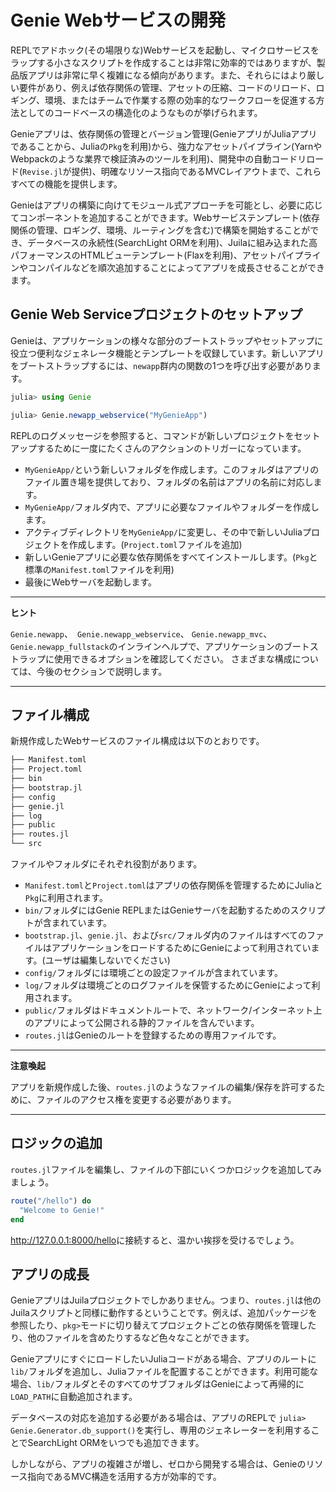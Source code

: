 # Genie Webサービスの開発

REPLでアドホック(その場限りな)Webサービスを起動し、マイクロサービスをラップする小さなスクリプトを作成することは非常に効率的ではありますが、製品版アプリは非常に早く複雑になる傾向があります。また、それらにはより厳しい要件があり、例えば依存関係の管理、アセットの圧縮、コードのリロード、ロギング、環境、またはチームで作業する際の効率的なワークフローを促進する方法としてのコードベースの構造化のようなものが挙げられます。

Genieアプリは、依存関係の管理とバージョン管理(GenieアプリがJuliaアプリであることから、Juliaの`Pkg`を利用)から、強力なアセットパイプライン(YarnやWebpackのような業界で検証済みのツールを利用)、開発中の自動コードリロード(`Revise.jl`が提供)、明確なリソース指向であるMVCレイアウトまで、これらすべての機能を提供します。

Genieはアプリの構築に向けてモジュール式アプローチを可能とし、必要に応じてコンポーネントを追加することができます。Webサービステンプレート(依存関係の管理、ロギング、環境、ルーティングを含む)で構築を開始することができ、データベースの永続性(SearchLight ORMを利用)、Juilaに組み込まれた高パフォーマンスのHTMLビューテンプレート(Flaxを利用)、アセットパイプラインやコンパイルなどを順次追加することによってアプリを成長させることができます。

## Genie Web Serviceプロジェクトのセットアップ

Genieは、アプリケーションの様々な部分のブートストラップやセットアップに役立つ便利なジェネレータ機能とテンプレートを収録しています。新しいアプリをブートストラップするには、`newapp`群内の関数の1つを呼び出す必要があります。

```julia
julia> using Genie

julia> Genie.newapp_webservice("MyGenieApp")
```

REPLのログメッセージを参照すると、コマンドが新しいプロジェクトをセットアップするために一度にたくさんのアクションのトリガーになっています。

- `MyGenieApp/`という新しいフォルダを作成します。このフォルダはアプリのファイル置き場を提供しており、フォルダの名前はアプリの名前に対応します。
- `MyGenieApp/`フォルダ内で、アプリに必要なファイルやフォルダーを作成します。
- アクティブディレクトリを`MyGenieApp/`に変更し、その中で新しいJuliaプロジェクトを作成します。(`Project.toml`ファイルを追加)
- 新しいGenieアプリに必要な依存関係をすべてインストールします。(`Pkg`と標準の`Manifest.toml`ファイルを利用)
- 最後にWebサーバを起動します。

---
**ヒント**

`Genie.newapp`、` Genie.newapp_webservice`、 `Genie.newapp_mvc`、` Genie.newapp_fullstack`のインラインヘルプで、アプリケーションのブートストラップに使用できるオプションを確認してください。 さまざまな構成については、今後のセクションで説明します。

---

## ファイル構成

新規作成したWebサービスのファイル構成は以下のとおりです。

```julia
├── Manifest.toml
├── Project.toml
├── bin
├── bootstrap.jl
├── config
├── genie.jl
├── log
├── public
├── routes.jl
└── src
```

ファイルやフォルダにそれぞれ役割があります。

- `Manifest.toml`と`Project.toml`はアプリの依存関係を管理するためにJuliaと`Pkg`に利用されます。
- `bin/`フォルダにはGenie REPLまたはGenieサーバを起動するためのスクリプトが含まれています。
- `bootstrap.jl`、`genie.jl`、および`src/`フォルダ内のファイルはすべてのファイルはアプリケーションをロードするためにGenieによって利用されています。(ユーザは編集しないでください)
- `config/`フォルダには環境ごとの設定ファイルが含まれています。
- `log/`フォルダは環境ごとのログファイルを保管するためにGenieによって利用されます。
- `public/`フォルダはドキュメントルートで、ネットワーク/インターネット上のアプリによって公開される静的ファイルを含んでいます。
- `routes.jl`はGenieのルートを登録するための専用ファイルです。

---
**注意喚起**

アプリを新規作成した後、`routes.jl`のようなファイルの編集/保存を許可するために、ファイルのアクセス権を変更する必要があります。

---

## ロジックの追加

`routes.jl`ファイルを編集し、ファイルの下部にいくつかロジックを追加してみましょう。

```julia
route("/hello") do
  "Welcome to Genie!"
end
```

<http://127.0.0.1:8000/hello>に接続すると、温かい挨拶を受けるでしょう。

## アプリの成長

GenieアプリはJuilaプロジェクトでしかありません。つまり、`routes.jl`は他のJuilaスクリプトと同様に動作するということです。例えば、追加パッケージを参照したり、`pkg>`モードに切り替えてプロジェクトごとの依存関係を管理したり、他のファイルを含めたりするなど色々なことができます。

GenieアプリにすぐにロードしたいJuliaコードがある場合、アプリのルートに `lib/`フォルダを追加し、Juliaファイルを配置することができます。利用可能な場合、`lib/`フォルダとそのすべてのサブフォルダはGenieによって再帰的に`LOAD_PATH`に自動追加されます。

データベースの対応を追加する必要がある場合は、アプリのREPLで `julia> Genie.Generator.db_support()`を実行し、専用のジェネレーターを利用することでSearchLight ORMをいつでも追加できます。

しかしながら、アプリの複雑さが増し、ゼロから開発する場合は、Genieのリソース指向であるMVC構造を活用する方が効率的です。
